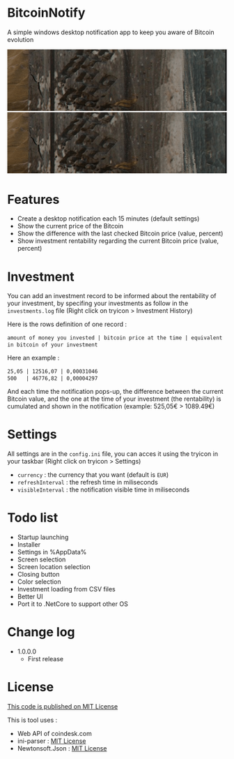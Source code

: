 # BitcoinNotify

A simple windows desktop notification app to keep you aware of Bitcoin evolution

![](Img/demo_1.gif)
![](Img/demo_2.gif)

# Features

- Create a desktop notification each 15 minutes (default settings)
- Show the current price of the Bitcoin
- Show the difference with the last checked Bitcoin price (value, percent)
- Show investment rentability regarding the current Bitcoin price (value, percent)

# Investment

You can add an investment record to be informed about the rentability of your investment, by specifing your investments as follow in the `investments.log` file (Right click on tryicon > Investment History)

Here is the rows definition of one record :

```
amount of money you invested | bitcoin price at the time | equivalent in bitcoin of your investment
```

Here an example :

```
25,05 | 12516,07 | 0,00031046
500   | 46776,82 | 0,00004297
```

And each time the notification pops-up, the difference between the current Bitcoin value, and the one at the time of your investment (the rentability) is cumulated and shown in the notification (example: 525,05€ > 1089.49€)

# Settings 

All settings are in the `config.ini` file, you can acces it using the tryicon in your taskbar (Right click on tryicon > Settings)

- `currency` : the currency that you want (default is `EUR`)
- `refreshInterval` : the refresh time in miliseconds
- `visibleInterval` : the notification visible time in miliseconds 

# Todo list

- Startup launching
- Installer
- Settings in %AppData%
- Screen selection
- Screen location selection
- Closing button
- Color selection
- Investment loading from CSV files
- Better UI
- Port it to .NetCore to support other OS

# Change log

- 1.0.0.0
  - First release

# License

[This code is published on MIT License](https://fr.wikipedia.org/wiki/Licence_MIT)

This is tool uses :

- Web API of coindesk.com
- ini-parser : [MIT License](https://github.com/rickyah/ini-parser/blob/master/LICENSE)
- Newtonsoft.Json : [MIT License](https://github.com/JamesNK/Newtonsoft.Json/blob/master/LICENSE.md)